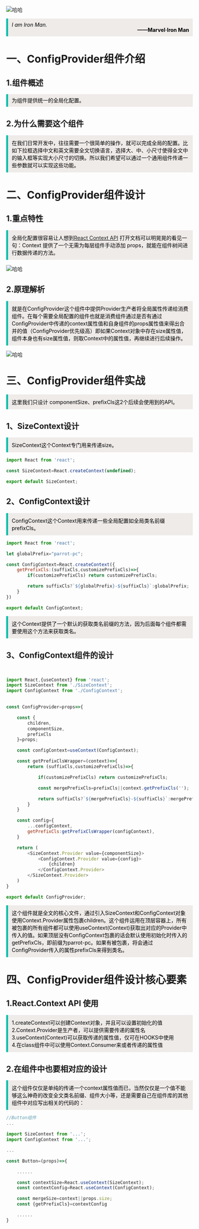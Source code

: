 ![哈哈](./assets/configprovider/ironman.jpg)


<blockquote style='padding: 10px; font-size: 1em; margin: 1em 0px; color: rgb(0, 0, 0); border-left: 5px solid rgba(0,189,170,1); background: rgb(239, 235, 233);line-height:1;'>
    <div>
        <div><i>I am Iron Man.</i></div>
        <div style="text-align:right;"><b>——Marvel·Iron Man</b></div>
    <div> 
    
</blockquote>
 
# 一、ConfigProvider组件介绍

## 1.组件概述

<blockquote style='padding: 10px; font-size: 1em; margin: 1em 0px; color: rgb(0, 0, 0); border-left: 5px solid rgba(0,189,170,1); background: rgb(239, 235, 233);line-height:1;'>
    为组件提供统一的全局化配置。
</blockquote>

## 2.为什么需要这个组件

<blockquote style='padding: 10px; font-size: 1em; margin: 1em 0px; color: rgb(0, 0, 0); border-left: 5px solid rgba(0,189,170,1); background: rgb(239, 235, 233);line-height:1。5;'>
    在我们日常开发中，往往需要一个很简单的操作，就可以完成全局的配置。比如下拉框选择中文和英文需要全文切换语言，选择大、中、小尺寸使得全文中的输入框等实现大小尺寸的切换。所以我们希望可以通过一个通用组件传递一些参数就可以实现这些功能。
</blockquote>

# 二、ConfigProvider组件设计
 
## 1.重点特性

<blockquote style='padding: 10px; font-size: 1em; margin: 1em 0px; color: rgb(0, 0, 0); border-left: 5px solid rgba(0,189,170,1); background: rgb(239, 235, 233);line-height:1。5;'>
    全局化配置很容易让人想到<a href="https://zh-hans.reactjs.org/docs/context.html#gatsby-focus-wrapper">React Context API</a> 打开文档可以明晃晃的看见一句：Context 提供了一个无需为每层组件手动添加 props，就能在组件树间进行数据传递的方法。
</blockquote>


![哈哈](./assets/configprovider/reactcontext.png)

## 2.原理解析

<blockquote style='padding: 10px; font-size: 1em; margin: 1em 0px; color: rgb(0, 0, 0); border-left: 5px solid rgba(0,189,170,1); background: rgb(239, 235, 233);line-height:1。5;'>
    就是在ConfigProvider这个组件中提供Provider生产者将全局属性传递给消费组件。在每个需要全局配置的组件也就是消费组件通过是否有通过ConfigProvider中传递的context属性值和自身组件的props属性值来得出合并的值（ConfigProvider优先级高）即如果Context对象中存在size属性值，组件本身也有size属性值，则取Context中的属性值，再继续进行后续操作。
</blockquote>

![哈哈](./assets/configprovider/thoery.jpg)

# 三、ConfigProvider组件实战

<blockquote style='padding: 10px; font-size: 1em; margin: 1em 0px; color: rgb(0, 0, 0); border-left: 5px solid rgba(0,189,170,1); background: rgb(239, 235, 233);line-height:1。5;'>
    这里我们只设计 componentSize、prefixCls这2个后续会使用到的API。
</blockquote> 

## 1、SizeContext设计


<blockquote style='padding: 10px; font-size: 1em; margin: 1em 0px; color: rgb(0, 0, 0); border-left: 5px solid rgba(0,189,170,1); background: rgb(239, 235, 233);line-height:1。5;'>
    SizeContext这个Context专门用来传递size。
</blockquote> 

```js
import React from 'react';

const SizeContext=React.createContext(undefined);

export default SizeContext;
```
 
## 2、ConfigContext设计

<blockquote style='padding: 10px; font-size: 1em; margin: 1em 0px; color: rgb(0, 0, 0); border-left: 5px solid rgba(0,189,170,1); background: rgb(239, 235, 233);line-height:1。5;'>
    ConfigContext这个Context用来传递一些全局配置如全局类名前缀prefixCls。
</blockquote> 

```js
import React from 'react';

let globalPrefix="parrot-pc";

const ConfigContext=React.createContext({
    getPrefixCls:(suffixCls,customizePrefixCls)=>{
        if(customizePrefixCls) return customizePrefixCls;

        return suffixCls?`${globalPrefix}-${suffixCls}`:globalPrefix;
    }
})

export default ConfigContext;
```

<blockquote style='padding: 10px; font-size: 1em; margin: 1em 0px; color: rgb(0, 0, 0); border-left: 5px solid rgba(0,189,170,1); background: rgb(239, 235, 233);line-height:1。5;'>
    这个Context提供了一个默认的获取类名前缀的方法，因为后面每个组件都需要使用这个方法来获取类名。
</blockquote> 

## 3、ConfigContext组件的设计

```js


import React,{useContext} from 'react';
import SizeContext from './SizeContext';
import ConfigContext from './ConfigContext';

 
const ConfigProvider=props=>{

    const {
        children,
        componentSize,
        prefixCls
    }=props;

    const configContext=useContext(ConfigContext);

    const getPrefixClsWrapper=(context)=>{
        return (suffixCls,customizePrefixCls)=>{ 

            if(customizePrefixCls) return customizePrefixCls;

            const mergePrefixCls=prefixCls||context.getPrefixCls('');

            return suffixCls?`${mergePrefixCls}-${suffixCls}`:mergePrefixCls;
        }
    }

    const config={
        ...configContext,
        getPrefixCls:getPrefixClsWrapper(configContext),
    }

    return (
        <SizeContext.Provider value={componentSize}>
            <ConfigContext.Provider value={config}>
                {children}
            </ConfigContext.Provider>
        </SizeContext.Provider>
    ) 
}

export default ConfigProvider;
```

<blockquote style='padding: 10px; font-size: 1em; margin: 1em 0px; color: rgb(0, 0, 0); border-left: 5px solid rgba(0,189,170,1); background: rgb(239, 235, 233);line-height:1。5;'>
    这个组件就是全文的核心文件，通过引入SizeContext和ConfigContext对象使用Context.Provider属性包裹children。这个组件运用在顶层容器上，所有被包裹的所有组件都可以使用useContext(Context)获取出对应的Provider中传入的值。如果顶层没有ConfigContext包裹的话会默认使用初始化时传入的getPrefixCls，即前缀为parrot-pc。如果有被包裹，将会通过ConfigProvider传入的属性prefixCls来得到类名。
</blockquote> 

# 四、ConfigProvider组件设计核心要素

## 1.React.Context API 使用

<blockquote style='padding: 10px; font-size: 1em; margin: 1em 0px; color: rgb(0, 0, 0); border-left: 5px solid rgba(0,189,170,1); background: rgb(239, 235, 233);line-height:1。5;'>
    <div>1.createContext可以创建Context对象，并且可以设置初始化的值</div>
    <div>2.Context.Provider是生产者，可以提供需要传递的属性名</div>
    <div>3.useContext(Context)可以获取传递的属性值，仅可在HOOKS中使用</div>
    <div>4.在class组件中可以使用Context.Consumer来或者传递的属性值</div>
</blockquote>


## 2.在组件中也要相对应的设计

<blockquote style='padding: 10px; font-size: 1em; margin: 1em 0px; color: rgb(0, 0, 0); border-left: 5px solid rgba(0,189,170,1); background: rgb(239, 235, 233);line-height:1。5;'>
    这个组件仅仅是单纯的传递一个context属性值而已，当然仅仅是一个值不能够这么神奇的改变全文类名前缀、组件大小等，还是需要自己在组件库的其他组件中对应写出相关的代码的：
</blockquote>

```js
//Button组件
...

import SizeContext from '...';
import ConfigContext from '...';

...

const Button=(props)=>{

    ......

    const contextSize=React.useContext(SizeContext);
    const contextConfig=React.useContext(ConfigContext);

    const mergeSize=context||props.size;
    const {getPrefixCls}=contextConfig

    ......
}

```
